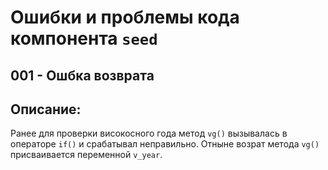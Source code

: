 # Ошибки и проблемы кода компонента `seed`

001 - **Ошбка возврата**
---------

Описание:
---------
Ранее для проверки високосного года метод `vg()` вызывалась в операторе `if()` и срабатывал неправильно. Отныне возрат метода `vg()` присваивается переменной `v_year`. 
